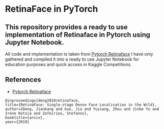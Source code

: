 # RetinaFace in PyTorch


## This repository provides a ready to use implementation of Retinaface in Pytorch using Jupyter Notebook.

All code and implementation is taken from [Pytorch Retinaface](https://github.com/biubug6/Pytorch_Retinaface)
I have only gathered and compiled it into a ready to use Jupyter Notebook for education purposes and quick access in Kaggle Competitions.

## References
- [Pytorch Retinaface](https://github.com/biubug6/Pytorch_Retinaface)
```
@inproceedings{deng2019retinaface,
title={RetinaFace: Single-stage Dense Face Localisation in the Wild},
author={Deng, Jiankang and Guo, Jia and Yuxiang, Zhou and Jinke Yu and Irene Kotsia and Zafeiriou, Stefanos},
booktitle={arxiv},
year={2019}
```
